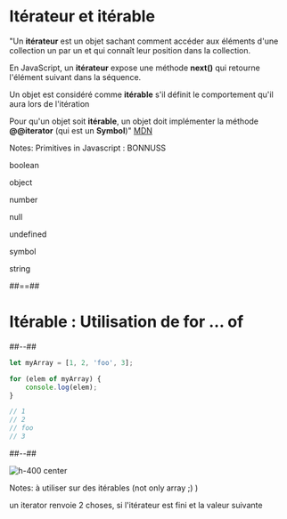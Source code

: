 <!-- .slide:-->

# Itérateur et itérable

<span class="fragment" data-fragment-index="1">"Un **itérateur** est un objet sachant comment accéder aux éléments d'une collection un par un et qui connaît leur position dans la collection.</span>

<span class="fragment" data-fragment-index="2">En JavaScript, un **itérateur** expose une méthode **next()** qui retourne l'élément suivant dans la séquence.</span>

<span class="fragment" data-fragment-index="3">Un objet est considéré comme **itérable** s'il définit le comportement qu'il aura lors de l'itération</span>

<span class="fragment" data-fragment-index="4">Pour qu'un objet soit **itérable**, un objet doit implémenter la méthode **@@iterator** (qui est un **Symbol**)"
[MDN](https://developer.mozilla.org/fr/docs/Web/JavaScript/Guide/iterateurs_et_generateurs) <!-- .element: class="underline" -->
</span>

Notes:
Primitives in Javascript : BONNUSS

boolean

object

number

null

undefined

symbol

string

##==##

<!-- .slide: class="two-column-layout" -->

# Itérable : Utilisation de for … of

##--##

<!-- .slide: class="with-code" -->

```javascript
let myArray = [1, 2, 'foo', 3];

for (elem of myArray) {
    console.log(elem);
}

// 1
// 2
// foo
// 3
```

##--##

![h-400 center](./assets/images/Iterable_01_array.png) <!-- .element: class="fragment" data-fragment-index="1" -->

Notes:
à utiliser sur des itérables (not only array ;) )

un iterator renvoie 2 choses, si l'itérateur est fini et la valeur suivante
